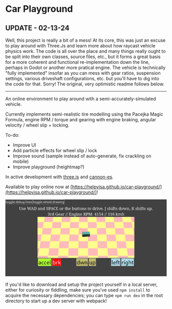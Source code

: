 # Car Playground

## UPDATE - 02-13-24
Well, this project is really a bit of a mess!
At its core, this was just an excuse to play around with Three.Js and learn more about how raycast vehicle physics work.
The code is all over the place and many things really ought to be split into their own classes, source files, etc., but it forms a great basis for a more coherent and functional re-implementation down the line, perhaps in Godot or another more pratical engine.
The vehicle is technically "fully implemented" insofar as you can mess with gear ratios, suspension settings, various driveshaft configurations, etc. but you'll have to dig into the code for that. Sorry!
The original, very optimistic readme follows below.

----

An online environment to play around with a semi-accurately-simulated vehicle.

Currently implements semi-realistic tire modelling using the Pacejka Magic Formula, engine RPM / torque and gearing with engine braking, angular velocity / wheel slip + locking.

To-do:
  - Improve UI
  - Add particle effects for wheel slip / lock
  - Improve sound (sample instead of auto-generate, fix crackling on mobile)
  - Improve playground (heightmap?)

In active development with [three.js](https://github.com/mrdoob/three.js/) and [cannon-es](https://github.com/pmndrs/cannon-es).

Available to play online now at [https://helpvisa.github.io/car-playground/](https://helpvisa.github.io/car-playground/)!

![A preview of the car simulator in action.](./src/images/readme-preview.jpg)

If you'd like to download and setup the project yourself in a local server, either for curiosity or fiddling, make sure you've used `npm install` to acquire the necessary dependencies; you can type `npm run dev` in the root directory to start up a dev server with webpack!
